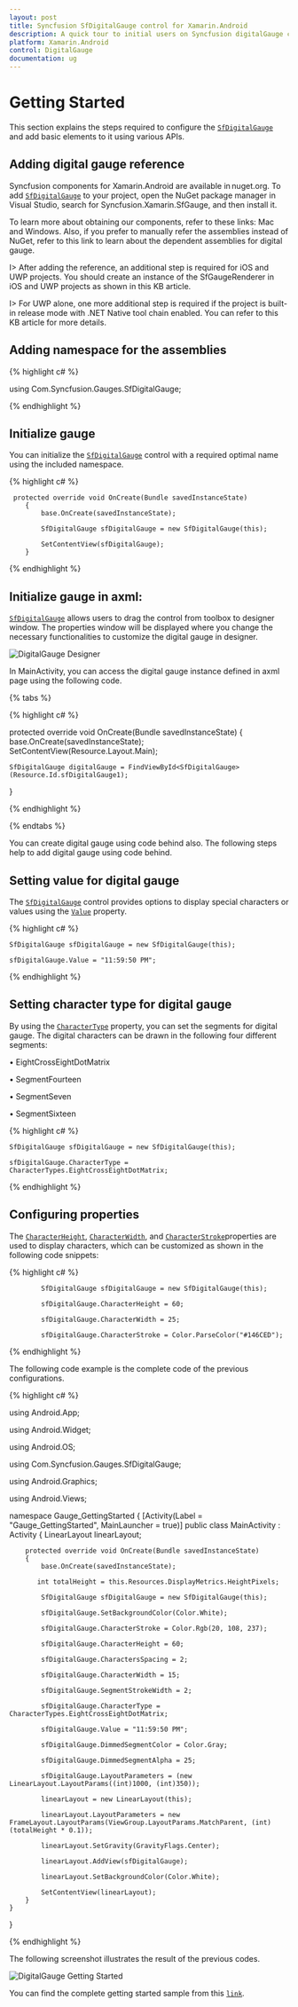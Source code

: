 ```yaml
---
layout: post
title: Syncfusion SfDigitalGauge control for Xamarin.Android
description: A quick tour to initial users on Syncfusion digitalGauge control for Xamarin.Android platform
platform: Xamarin.Android
control: DigitalGauge
documentation: ug
---
```

# Getting Started

This section explains the steps required to configure the [`SfDigitalGauge`](https://help.syncfusion.com/cr/xamarin-android/Com.Syncfusion.Gauges.SfDigitalGauge.SfDigitalGauge.html) and add basic elements to it using various APIs.

## Adding digital gauge reference

Syncfusion components for Xamarin.Android are available in nuget.org. To add [`SfDigitalGauge`](https://help.syncfusion.com/cr/xamarin-android/Com.Syncfusion.Gauges.SfDigitalGauge.SfDigitalGauge.html) to your project, open the NuGet package manager in Visual Studio, search for Syncfusion.Xamarin.SfGauge, and then install it.

To learn more about obtaining our components, refer to these links: Mac and Windows. Also, if you prefer to manually refer the assemblies instead of NuGet, refer to this link to learn about the dependent assemblies for digital gauge.

I> After adding the reference, an additional step is required for iOS and UWP projects. You should create an instance of the SfGaugeRenderer in iOS and UWP projects as shown in this KB article.

I> For UWP alone, one more additional step is required if the project is built-in release mode with .NET Native tool chain enabled. You can refer to this KB article for more details.

## Adding namespace for the assemblies

{% highlight c# %}

using Com.Syncfusion.Gauges.SfDigitalGauge;

{% endhighlight %}

## Initialize gauge

You can initialize the [`SfDigitalGauge`](https://help.syncfusion.com/cr/xamarin-android/Com.Syncfusion.Gauges.SfDigitalGauge.SfDigitalGauge.html) control with a required optimal name using the included namespace.

{% highlight c# %}

     protected override void OnCreate(Bundle savedInstanceState)
        {
            base.OnCreate(savedInstanceState);

            SfDigitalGauge sfDigitalGauge = new SfDigitalGauge(this);

            SetContentView(sfDigitalGauge);
        }

{% endhighlight %}

## Initialize gauge in axml:

[`SfDigitalGauge`](https://help.syncfusion.com/cr/xamarin-android/Com.Syncfusion.Gauges.SfDigitalGauge.SfDigitalGauge.html) allows users to drag the control from toolbox to designer window. The properties window will be displayed where you change the necessary functionalities to customize the digital gauge in designer.

![DigitalGauge Designer](getting-started_images/designer.gif)

In MainActivity, you can access the digital gauge instance defined in axml page using the following code.

{% tabs %}

{% highlight c# %}

protected override void OnCreate(Bundle savedInstanceState)
{
    base.OnCreate(savedInstanceState);
    SetContentView(Resource.Layout.Main);

    SfDigitalGauge digitalGauge = FindViewById<SfDigitalGauge>(Resource.Id.sfDigitalGauge1);
}

{% endhighlight %}

{% endtabs %}

You can create digital gauge using code behind also. The following steps help to add digital gauge using code behind.

## Setting value for digital gauge

The [`SfDigitalGauge`](https://help.syncfusion.com/cr/xamarin-android/Com.Syncfusion.Gauges.SfDigitalGauge.SfDigitalGauge.html) control provides options to display special characters or values using the [`Value`](https://help.syncfusion.com/cr/xamarin-android/Com.Syncfusion.Gauges.SfDigitalGauge.SfDigitalGauge.html#Com_Syncfusion_Gauges_SfDigitalGauge_SfDigitalGauge_Value) property.

{% highlight c# %}

    SfDigitalGauge sfDigitalGauge = new SfDigitalGauge(this);

    sfDigitalGauge.Value = "11:59:50 PM";

{% endhighlight %}

## Setting character type for digital gauge

By using the [`CharacterType`](https://help.syncfusion.com/cr/xamarin-android/Com.Syncfusion.Gauges.SfDigitalGauge.SfDigitalGauge.html#Com_Syncfusion_Gauges_SfDigitalGauge_SfDigitalGauge_CharacterType) property, you can set the segments for digital gauge. The digital characters can be drawn in the following four different segments:

•	EightCrossEightDotMatrix

•	SegmentFourteen

•	SegmentSeven

•	SegmentSixteen

{% highlight c# %}

    SfDigitalGauge sfDigitalGauge = new SfDigitalGauge(this);

    sfDigitalGauge.CharacterType = CharacterTypes.EightCrossEightDotMatrix;

{% endhighlight %}

## Configuring properties

The [`CharacterHeight`](https://help.syncfusion.com/cr/xamarin-android/Com.Syncfusion.Gauges.SfDigitalGauge.SfDigitalGauge.html#Com_Syncfusion_Gauges_SfDigitalGauge_SfDigitalGauge_CharacterHeight), [`CharacterWidth`](https://help.syncfusion.com/cr/xamarin-android/Com.Syncfusion.Gauges.SfDigitalGauge.SfDigitalGauge.html#Com_Syncfusion_Gauges_SfDigitalGauge_SfDigitalGauge_CharacterWidth), and [`CharacterStroke`](https://help.syncfusion.com/cr/xamarin-android/Com.Syncfusion.Gauges.SfDigitalGauge.SfDigitalGauge.html#Com_Syncfusion_Gauges_SfDigitalGauge_SfDigitalGauge_CharacterStroke)properties are used to display characters, which can be customized as shown in the following code snippets:

{% highlight c# %}

            SfDigitalGauge sfDigitalGauge = new SfDigitalGauge(this);

            sfDigitalGauge.CharacterHeight = 60;

            sfDigitalGauge.CharacterWidth = 25;

            sfDigitalGauge.CharacterStroke = Color.ParseColor("#146CED");

{% endhighlight %}

The following code example is the complete code of the previous configurations.

{% highlight c# %}

using Android.App;

using Android.Widget;

using Android.OS;

using Com.Syncfusion.Gauges.SfDigitalGauge;

using Android.Graphics;

using Android.Views;

namespace Gauge_GettingStarted
{
    [Activity(Label = "Gauge_GettingStarted", MainLauncher = true)]
    public class MainActivity : Activity
    {
        LinearLayout linearLayout;

        protected override void OnCreate(Bundle savedInstanceState)
        {
            base.OnCreate(savedInstanceState);

           int totalHeight = this.Resources.DisplayMetrics.HeightPixels;

            SfDigitalGauge sfDigitalGauge = new SfDigitalGauge(this);

            sfDigitalGauge.SetBackgroundColor(Color.White);

            sfDigitalGauge.CharacterStroke = Color.Rgb(20, 108, 237);

            sfDigitalGauge.CharacterHeight = 60;

            sfDigitalGauge.CharactersSpacing = 2;

            sfDigitalGauge.CharacterWidth = 15;

            sfDigitalGauge.SegmentStrokeWidth = 2;

            sfDigitalGauge.CharacterType = CharacterTypes.EightCrossEightDotMatrix;

            sfDigitalGauge.Value = "11:59:50 PM";

            sfDigitalGauge.DimmedSegmentColor = Color.Gray;

            sfDigitalGauge.DimmedSegmentAlpha = 25;

            sfDigitalGauge.LayoutParameters = (new LinearLayout.LayoutParams((int)1000, (int)350));

            linearLayout = new LinearLayout(this);

            linearLayout.LayoutParameters = new FrameLayout.LayoutParams(ViewGroup.LayoutParams.MatchParent, (int)(totalHeight * 0.1));

            linearLayout.SetGravity(GravityFlags.Center);

            linearLayout.AddView(sfDigitalGauge);

            linearLayout.SetBackgroundColor(Color.White);

            SetContentView(linearLayout);
        }
    }
}

{% endhighlight %}

The following screenshot illustrates the result of the previous codes.

![DigitalGauge Getting Started](Getting-Started_images/Getting-Started_img1.png)


You can find the complete getting started sample from this [`link`](http://www.syncfusion.com/downloads/support/directtrac/general/ze/Gauge_GettingStarted325239782).

